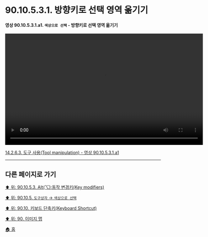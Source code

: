 # 90.10.5.3.1. 방향키로 선택 영역 옮기기

<a id="90-10-05-03-01-a1"></a>

#### 영상 90.10.5.3.1.a1. `색상으로 선택` - 방향키로 선택 영역 옮기기
<video controls="controls" width="640" height="360" src="https://github.com/wonder13662/gimp/assets/15767104/96d9db17-d423-4889-acac-a87780e0c190"></video>

[14.2.6.3. 도구 사용(Tool manipulation) - 영상 90.10.5.3.1.a1](./14-02-06-03-tool_manipulation.md#90-10-05-03-01-a1)

***

## 다른 페이지로 가기

[⬆️ 위: 90.10.5.3. Alt(⌥):동작 변경키(Key modifiers)](./90-10-05-03-00-key_modifier-alt.md)

[⬆️ 위: 90.10.5. `도구상자` → `색상으로 선택`](./90-10-05-00-tool_box-select_by_color.md)

[⬆️ 위: 90.10. 키보드 단축키(Keyboard Shortcut)](./90-10-00-keyboard_shortcut.md)

[⬆️ 위: 90. 이미지 맵](./90-00-image-map.md)

[🏠 홈](./00-home.md)